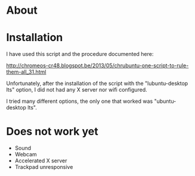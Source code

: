 # About


# Installation


I have used this script and the procedure documented here:

<http://chromeos-cr48.blogspot.be/2013/05/chrubuntu-one-script-to-rule-them-all_31.html>  

Unfortunately, after the installation of the script with the "lubuntu-desktop lts" option, I did not had any X server nor wifi configured.

I tried many different options, the only one that worked was "ubuntu-desktop lts".

# Does not work yet


* Sound
* Webcam
* Accelerated X server
* Trackpad unresponsive